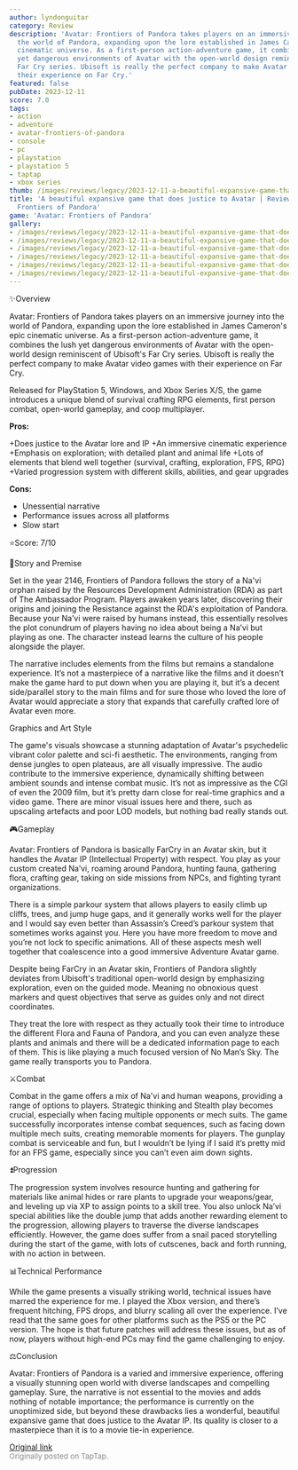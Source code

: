 ```yaml
---
author: lyndonguitar
category: Review
description: 'Avatar: Frontiers of Pandora takes players on an immersive journey into
  the world of Pandora, expanding upon the lore established in James Cameron''s epic
  cinematic universe. As a first-person action-adventure game, it combines the lush
  yet dangerous environments of Avatar with the open-world design reminiscent of Ubisoft''s
  Far Cry series. Ubisoft is really the perfect company to make Avatar video games  with
  their experience on Far Cry.'
featured: false
pubDate: 2023-12-11
score: 7.0
tags:
- action
- adventure
- avatar-frontiers-of-pandora
- console
- pc
- playstation
- playstation 5
- taptap
- xbox series
thumb: /images/reviews/legacy/2023-12-11-a-beautiful-expansive-game-that-does-justice-to-avatar--review---avatar-frontiers-of-pand-0.avif
title: 'A beautiful expansive game that does justice to Avatar | Review - Avatar:
  Frontiers of Pandora'
game: 'Avatar: Frontiers of Pandora'
gallery:
- /images/reviews/legacy/2023-12-11-a-beautiful-expansive-game-that-does-justice-to-avatar--review---avatar-frontiers-of-pand-0.avif
- /images/reviews/legacy/2023-12-11-a-beautiful-expansive-game-that-does-justice-to-avatar--review---avatar-frontiers-of-pand-1.avif
- /images/reviews/legacy/2023-12-11-a-beautiful-expansive-game-that-does-justice-to-avatar--review---avatar-frontiers-of-pand-2.avif
- /images/reviews/legacy/2023-12-11-a-beautiful-expansive-game-that-does-justice-to-avatar--review---avatar-frontiers-of-pand-3.avif
- /images/reviews/legacy/2023-12-11-a-beautiful-expansive-game-that-does-justice-to-avatar--review---avatar-frontiers-of-pand-4.avif
- /images/reviews/legacy/2023-12-11-a-beautiful-expansive-game-that-does-justice-to-avatar--review---avatar-frontiers-of-pand-5.avif
---
```

✨Overview

Avatar: Frontiers of Pandora takes players on an immersive journey into the world of Pandora, expanding upon the lore established in James Cameron's epic cinematic universe. As a first-person action-adventure game, it combines the lush yet dangerous environments of Avatar with the open-world design reminiscent of Ubisoft's Far Cry series. Ubisoft is really the perfect company to make Avatar video games  with their experience on Far Cry.

Released for PlayStation 5, Windows, and Xbox Series X/S, the game introduces a unique blend of survival crafting RPG elements, first person combat, open-world gameplay, and coop multiplayer.


**Pros:**


+Does justice to the Avatar lore and IP
+An immersive cinematic experience
+Emphasis on exploration; with detailed plant and animal life
+Lots of elements that blend well together (survival, crafting, exploration, FPS, RPG)
+Varied progression system with different skills, abilities, and gear upgrades


**Cons:**
- Unessential narrative
- Performance issues across all platforms
- Slow start


⭐️Score: 7/10

📖Story and Premise

Set in the year 2146, Frontiers of Pandora follows the story of a Na'vi orphan raised by the Resources Development Administration (RDA) as part of The Ambassador Program. Players awaken years later, discovering their origins and joining the Resistance against the RDA's exploitation of Pandora. Because your Na’vi were raised by humans instead, this essentially resolves the plot conundrum of players having no idea about being a Na’vi but playing as one. The character instead learns the culture of his people alongside the player.

The narrative includes elements from the films but remains a standalone experience. It’s not a masterpiece of a narrative like the films and it doesn’t make the game hard to put down when you are playing it, but it’s a decent side/parallel story to the main films and for sure those who loved the lore of Avatar would appreciate a story that expands that carefully crafted lore of Avatar even more.

Graphics and Art Style

The game's visuals showcase a stunning adaptation of Avatar's psychedelic vibrant color palette and sci-fi aesthetic. The environments, ranging from dense jungles to open plateaus, are all visually impressive. The audio contribute to the immersive experience, dynamically shifting between ambient sounds and intense combat music. It’s not as impressive as the CGI of even the 2009 film, but it’s pretty darn close for real-time graphics and a video game. There are minor visual issues here and there, such as upscaling artefacts and poor LOD models, but nothing bad really stands out.

🎮Gameplay

Avatar: Frontiers of Pandora is basically FarCry in an Avatar skin, but it handles the Avatar IP (Intellectual Property) with respect. You play as your custom created Na’vi, roaming around Pandora, hunting fauna, gathering flora, crafting gear, taking on side missions from NPCs, and fighting tyrant organizations.

There is a simple parkour system that allows players to easily climb up cliffs, trees, and jump huge gaps, and it generally works well for the player and I would say even better than Assassin’s Creed’s parkour system that sometimes works against you. Here you have more freedom to move and you’re not lock to specific animations. All of these aspects mesh well together that coalescence into a good immersive Adventure Avatar game.

Despite being FarCry in an Avatar skin, Frontiers of Pandora slightly deviates from Ubisoft's traditional open-world design by emphasizing exploration, even on the guided mode. Meaning no obnoxious quest markers and quest objectives that serve as guides only and not direct coordinates.

They treat the lore with respect as they actually took their time to introduce the different Flora and Fauna of Pandora, and you can even analyze these plants and animals and there will be a dedicated information page to each of them. This is like playing a much focused version of No Man’s Sky. The game really transports you to Pandora.

⚔️Combat

Combat in the game offers a mix of Na'vi and human weapons, providing a range of options to players. Strategic thinking and Stealth play becomes crucial, especially when facing multiple opponents or mech suits. The game successfully incorporates intense combat sequences, such as facing down multiple mech suits, creating memorable moments for players. The gunplay combat is serviceable and fun, but I wouldn’t be lying if I said it’s pretty mid for an FPS game, especially since you can’t even aim down sights.

⏫Progression

The progression system involves resource hunting and gathering for materials like animal hides or rare plants to upgrade your weapons/gear, and leveling up via XP to assign points to a skill tree. You also unlock Na’vi special abilities like the double jump that adds another rewarding element to the progression, allowing players to traverse the diverse landscapes efficiently. However, the game does suffer from a snail paced storytelling during the start of the game, with lots of cutscenes, back and forth running, with no action in between.

📊Technical Performance

While the game presents a visually striking world, technical issues have marred the experience for me. I played the Xbox version, and there’s frequent hitching, FPS drops, and blurry scaling all over the experience. I’ve read that the same goes for other platforms such as the PS5 or the PC version. The hope is that future patches will address these issues, but as of now, players without high-end PCs may find the game challenging to enjoy.

⚖️Conclusion

Avatar: Frontiers of Pandora is a varied and immersive experience, offering a visually stunning open world with diverse landscapes and compelling gameplay. Sure, the narrative is not essential to the movies and adds nothing of notable importance; the performance is currently on the unoptimized side, but beyond these drawbacks lies a wonderful, beautiful expansive game that does justice to the Avatar IP. Its quality is closer to a masterpiece than it is to a movie tie-in experience.

[Original link](https://www.taptap.io/post/6651025)<br><span style="font-size: 0.95em; color: #888;">Originally posted on TapTap.</span>